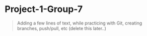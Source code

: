 # Project-1-Group-7
> Adding a few lines of text, while practicing with Git, creating branches, push/pull, etc (delete this later..)